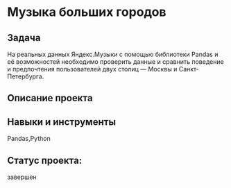 #  Музыка больших городов 

## Задача 
На реальных данных Яндекс.Музыки c помощью библиотеки Pandas и её возможностей необходимо проверить данные и сравнить поведение и предпочтения пользователей двух столиц 
— Москвы и Санкт-Петербурга. 

## Описание проекта 

## Навыки и инструменты 
Pandas,Python

## Статус проекта: 
завершен 
